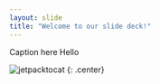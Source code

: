 ```yaml
---
layout: slide
title: "Welcome to our slide deck!"
---
```


Caption here Hello

![jetpacktocat](https://octodex.github.com/images/jetpacktocat.png)
{: .center}
